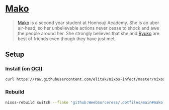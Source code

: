 # [Mako][Mako]

> [Mako][Mako] is a second year student at Honnouji Academy. She is an uber air-head, so her unbelievable actions never cease to shock and awe the people around her. She strongly believes that she and [Ryuko][Ryuko] are best of friends even though they have just met.

## Setup

### Install (on [OCI][OCI])

```sh
curl https://raw.githubusercontent.com/elitak/nixos-infect/master/nixos-infect | NIX_CHANNEL=nixos-22.05 bash -x
```

### Rebuild

```sh
nixos-rebuild switch --flake 'github:WeebSorceress/.dotfiles/main#mako'
```

[Mako]: https://anilist.co/character/87511/Mankanshoku-Mako

[Ryuko]: https://anilist.co/character/83797/Matoi-Ryuuko

[OCI]: https://www.oracle.com/cloud
